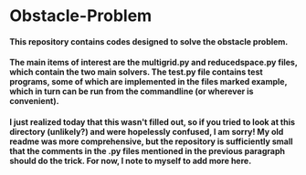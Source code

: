 # Obstacle-Problem

#### This repository contains codes designed to solve the obstacle problem.

#### The main items of interest are the multigrid.py and reducedspace.py files, which contain the two main solvers. The test.py file contains test programs, some of which are implemented in the files marked example, which in turn can be run from the commandline (or wherever is convenient).

#### I just realized today that this wasn't filled out, so if you tried to look at this directory (unlikely?) and were hopelessly confused, I am sorry! My old readme was more comprehensive, but the repository is sufficiently small that the comments in the .py files mentioned in the previous paragraph should do the trick. For now, I note to myself to add more here.
